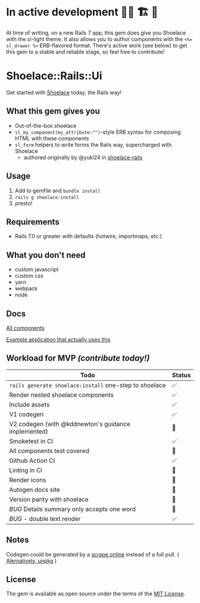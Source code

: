 # In active development 👷‍♂️ 🏗️ 🚧

At time of writing, on a new Rails 7 app, this gem does give you Shoelace with the sl-light theme. It also allows you to author components with the `<%= sl_drawer %>` ERB-flavored format. There's active work (see below) to get this gem to a stable and reliable stage, so feel free to contribute!

# Shoelace::Rails::Ui
Get started with [Shoelace](https://shoelace.style/) today, the Rails way!

## What this gem gives you

* Out-of-the-box shoelace
* `sl_my_component(my_attribute:"")`-style ERB syntax for composing HTML with these components
* `sl_form` helpers to write forms the Rails way, supercharged with Shoelace      
  * authored originally by @yuki24 in [shoelace-rails](https://github.com/yuki24/shoelace-rails)

## Usage

1. Add to gemfile and `bundle install`
1. `rails g shoelace:install`
1. presto!

## Requirements
* Rails 7.0 or greater with defaults (hotwire, importmaps, etc.)

## What you don't need

* custom javascript
* custom css
* yarn
* webpack
* node

## Docs

[All components](#)

[Example application that actually uses this](https://github.com/Schwad/shoelace-rails-ui-example)

## Workload for MVP _(contribute today!)_

| Todo  | Status |
| ------------- | ------------- |
| `rails generate shoelace:install` one-step to shoelace | ✅ |
| Render nested shoelace components  | ✅ |
| Include assets | ✅ |
| V1 codegen | ✅ |
| V2 codegen (with @kddnewton's guidance implemented) | 🔲 |
| Smoketest in CI | ✅ |
| All components test covered | 🔲 |
| Github Action CI | ✅ |
| Linting in CI | 🔲 |
| Render icons  | 🔲  |
| Autogen docs site  | 🔲  |
| Version parity with shoelace  | 🔲  |
| *BUG* Details summary only accepts one word  | 🔲  |
| *BUG* - double text render | ✅ |

## Notes

Codegen could be generated by a [scrape online](https://cdn.jsdelivr.net/npm/@shoelace-style/shoelace@2.0.0-beta.64/dist/components/alert/alert.d.ts) instead of a full pull. ( [Alernatively, unpkg](https://unpkg.com/) )

## License
The gem is available as open source under the terms of the [MIT License](https://opensource.org/licenses/MIT).
